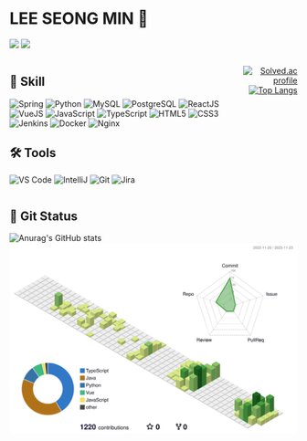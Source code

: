<h1>LEE SEONG MIN 🌱</h1>

<a href="https://github.com/seongminll04"><img src="https://hits.seeyoufarm.com/api/count/incr/badge.svg?url=https%3A%2F%2Fgithub.com%2Fseongminll04&count_bg=%234D4D4D&title_bg=%23292929&icon=github.svg&icon_color=%23E7E7E7&title=GitHub&edge_flat=false"/></a>
<a href="https://battle-pony-2f6.notion.site/OO-ce08f6d02b684ec8bd89ae9bf3120580?pvs=4"><img src="https://img.shields.io/badge/Notion-FFFFFF?logo=notion&logoColor=000000&link=https://battle-pony-2f6.notion.site/OO-ce08f6d02b684ec8bd89ae9bf3120580?pvs=4"/></a>

<div style="display: flex">
  
  <div align="left" width="60%">
    
  <h2>🦾 Skill</h2>
  
  ![Spring](https://img.shields.io/badge/Spring-6DB33F.svg?&style=for-the-badge&logo=Spring&logoColor=white)
  ![Python](https://img.shields.io/badge/Python-3776AB.svg?&style=for-the-badge&logo=Python&logoColor=white)
  ![MySQL](https://img.shields.io/badge/MySQL-4479A1.svg?&style=for-the-badge&logo=MySQL&logoColor=white)
  ![PostgreSQL](https://img.shields.io/badge/PostgreSQL-4169E1.svg?&style=for-the-badge&logo=PostgreSQL&logoColor=white)
  ![ReactJS](https://img.shields.io/badge/React-61DAFB.svg?&style=for-the-badge&logo=react&logoColor=white)
  ![VueJS](https://img.shields.io/badge/Vue-4FC08D.svg?&style=for-the-badge&logo=vuedotjs&logoColor=white)
  ![JavaScript](https://img.shields.io/badge/JavaScript-F7DF1E.svg?&style=for-the-badge&logo=JavaScript&logoColor=white)
  ![TypeScript](https://img.shields.io/badge/TypeScript-3178C6.svg?&style=for-the-badge&logo=TypeScript&logoColor=white)
  ![HTML5](https://img.shields.io/badge/HTML-E34F26.svg?&style=for-the-badge&logo=HTML5&logoColor=white)
  ![CSS3](https://img.shields.io/badge/CSS-1572B6.svg?&style=for-the-badge&logo=CSS3&logoColor=white)
  ![Jenkins](https://img.shields.io/badge/Jenkins-D24939.svg?&style=for-the-badge&logo=Jenkins&logoColor=white)
  ![Docker](https://img.shields.io/badge/Docker-2496ED.svg?&style=for-the-badge&logo=docker&logoColor=white)
  ![Nginx](https://img.shields.io/badge/Nginx-009639.svg?&style=for-the-badge&logo=nginx&logoColor=white)
  
  
  ## 🛠️ Tools
  ![VS Code](https://img.shields.io/badge/Visual%20Studio%20Code-007ACC?style=for-the-badge&logo=visualstudiocode&logoColor=white)
  ![IntelliJ](https://img.shields.io/badge/IntelliJ-000000?style=for-the-badge&logo=intellijidea&logoColor=white)
  ![Git](https://img.shields.io/badge/Git-F05032?style=for-the-badge&logo=git&logoColor=white)
  ![Jira](https://img.shields.io/badge/Jira-0052CC?style=for-the-badge&logo=jirasoftware&logoColor=white)
  
     
  </div>

  <div align="right" width="40%" >
    
  [![Solved.ac profile](http://mazassumnida.wtf/api/generate_badge?boj=lrune2el)](https://solved.ac/lrune2el)
  [![Top Langs](https://github-readme-stats.vercel.app/api/top-langs/?username=seongminll04&layout=donut)](https://github.com/anuraghazra/github-readme-stats)
  
  </div>
</div>


## 🌱 Git Status
![Anurag's GitHub stats](https://github-readme-stats.vercel.app/api?username=seongminll04&show_icons=true&theme=tokyonight)
![Commit](./profile-3d-contrib/profile-green-animate.svg)
